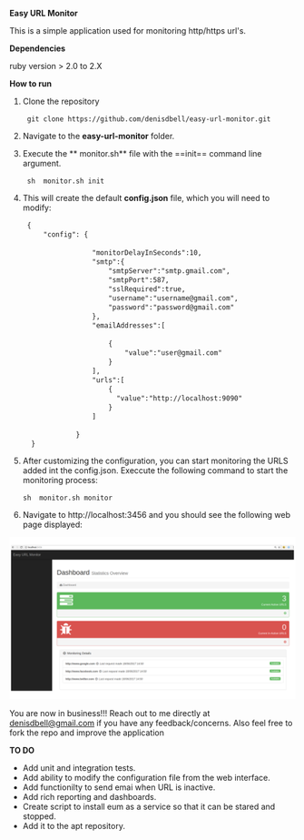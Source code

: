 **Easy URL Monitor**

This is a simple application used for monitoring http/https url's.

**Dependencies**

ruby version > 2.0 to 2.X

**How to run**

1. Clone the repository  

		git clone https://github.com/denisdbell/easy-url-monitor.git
	
2. Navigate to the **easy-url-monitor** folder.

3. Execute the ** monitor.sh** file with the ==init== command line argument.

		sh  monitor.sh init

4. This will create the  default **config.json** file, which you will need to modify:

		{
            "config": { 

                        "monitorDelayInSeconds":10,
                        "smtp":{
                            "smtpServer":"smtp.gmail.com", 
                            "smtpPort":587,
                            "sslRequired":true,
                            "username":"username@gmail.com",
                            "password":"password@gmail.com"
                        },
                        "emailAddresses":[

                            {
                                "value":"user@gmail.com"
                            }
                        ],
                        "urls":[
                            {
                              "value":"http://localhost:9090"
                            }
                        ]

                    }
         }
         
 5. After customizing the configuration, you can start monitoring the URLS  added int the config.json. Execcute the following command to start the monitoring process:
 
 		sh  monitor.sh monitor
		

6. Navigate to http://localhost:3456 and you should see the following web page displayed:

![alt text](https://raw.githubusercontent.com/denisdbell/easy-url-monitor/master/eum-dashboard.png)


You are now in business!!! Reach out to me directly at denisdbell@gmail.com if you have any feedback/concerns. Also feel free to fork the repo and improve the application


**TO DO**

- Add unit and integration tests.
- Add ability to modify the configuration file from the web interface.
- Add functionilty to send emai when URL is inactive.
- Add rich reporting and dashboards.
- Create script to install eum as a service so that it can be stared and stopped.
- Add it to the apt repository.

 
 
	

